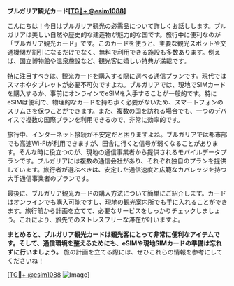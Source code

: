 **ブルガリア観光カード[[TG💪+ @esim1088](https://t.me/s/esim1088)]**

こんにちは！今日はブルガリア観光の必需品について詳しくお話しします。ブルガリアは美しい自然や歴史的な建造物が魅力的な国です。旅行中に便利なのが「ブルガリア観光カード」です。このカードを使うと、主要な観光スポットや交通機関が割引になるだけでなく、無料で利用できる施設も多数あります。例えば、国立博物館や温泉施設など、観光客に嬉しい特典が満載です。

特に注目すべきは、観光カードを購入する際に選べる通信プランです。現代ではスマホやタブレットが必要不可欠ですよね。ブルガリアでは、現地でSIMカードを購入するか、事前にオンラインでeSIMを入手することが一般的です。特にeSIMは便利で、物理的なカードを持ち歩く必要がないため、スマートフォンのスリムさを保つことができます。また、複数の国を訪れる場合でも、一つのデバイスで複数の国際プランを利用できるので、非常に効率的です。

旅行中、インターネット接続が不安定だと困りますよね。ブルガリアでは都市部でも高速Wi-Fiが利用できますが、田舎に行くと信号が弱くなることがあります。そんな時に役立つのが、現地の通信事業者から提供されるモバイルデータプランです。ブルガリアには複数の通信会社があり、それぞれ独自のプランを提供しています。旅行者が選ぶべきは、安定した通信速度と広範なカバレッジを持つ大手通信事業者のプランです。

最後に、ブルガリア観光カードの購入方法について簡単にご紹介します。カードはオンラインでも購入可能ですし、現地の観光案内所でも手に入れることができます。旅行前から計画を立てて、必要なサービスをしっかりチェックしましょう。これにより、旅先でのストレスフリーな滞在が叶いますよ。

**まとめると、ブルガリア観光カードは観光客にとって非常に便利なアイテムです。そして、通信環境を整えるためにも、eSIMや現地SIMカードの準備は忘れずに行いましょう。** 旅の計画を立てる際には、ぜひこれらの情報を参考にしてくださいね！

[[TG💪+ @esim1088](https://t.me/s/esim1088) ![Image](https://i.postimg.cc/Y0z9fWf4/image.png)]